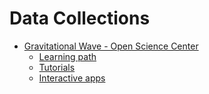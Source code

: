 # Data Collections
* [ Gravitational Wave - Open Science Center ](https://www.gw-openscience.org/)
  * [Learning path](https://www.gw-openscience.org/path/)
  * [Tutorials](https://www.gw-openscience.org/tutorials/)
  * [Interactive apps](https://www.gw-openscience.org/interactive/)
